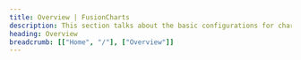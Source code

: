```yaml
---
title: Overview | FusionCharts
description: This section talks about the basic configurations for charts related to their canvas, background and border.
heading: Overview
breadcrumb: [["Home", "/"], ["Overview"]]
---
```


